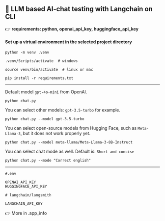 ## 🌱 LLM based AI-chat testing with Langchain on CLI

:point_right: __requirements: python, openai_api_key, huggingface_api_key__
#### Set up a virtual environment in the selected project directory
```
python -m venv .venv
```
```
.venv/Scripts/activate  # windows
```
```
source venv/bin/activate  # linux or mac
``` 
```
pip install -r requirements.txt
```
---
Default model `gpt-4o-mini` from OpenAI.
```
python chat.py
```
You can select other models: `gpt-3.5-turbo` for example.
```
python chat.py --model gpt-3.5-turbo
```
You can select open-source models from Hugging Face, such as `Meta-Llama-3`, but it does not work properly yet.
```
python chat.py --model meta-llama/Meta-Llama-3-8B-Instruct
```
You can select chat mode as well. Default is: `Short and concise`
```
python chat.py --mode "Correct english"
```
---
```
#.env

OPENAI_API_KEY
HUGGINGFACE_API_KEY

# langchain/langsmith

LANGCHAIN_API_KEY
```
:point_right: More in .app_info